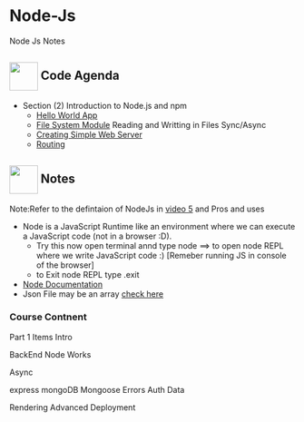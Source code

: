 # Node-Js
Node Js Notes



## <img align= center width=50px src="https://w7.pngwing.com/pngs/825/310/png-transparent-multicolored-streaming-template-computer-programming-web-development-computer-icons-source-code-computer-software-coding-text-computer-logo.png"> Code Agenda
- Section (2) Introduction to Node.js and npm
  - <a href="https://github.com/BasmaElhoseny01/Node-Js/blob/main/Section%202/0.Basics/index.js#L3">Hello World App</a>
  - <a href="https://github.com/BasmaElhoseny01/Node-Js/blob/7fc8d32baadb473ed42cee52a41c5c26cebb6f5d/Section%202/0.Basics/index.js#L7">File System Module</a> Reading and Writting in Files Sync/Async
  - <a href="https://github.com/BasmaElhoseny01/Node-Js/blob/main/Section%202/1.SimpleWebServer/index.js">Creating Simple Web Server</a>
  - <a href="https://github.com/BasmaElhoseny01/Node-Js/blob/main/Section%202/2.Routing/index.js">Routing</a>


## <img align= center width=50px src="https://cdn-icons-png.flaticon.com/512/1043/1043717.png"> Notes
Note:Refer to the defintaion of NodeJs in <a href="https://www.udemy.com/course/nodejs-express-mongodb-bootcamp/learn/lecture/15080910#overview">video 5</a> and Pros and uses 
- Node is a JavaScript Runtime like an environment where we can execute a JavaScript code (not in a browser :D).
    - Try this now open terminal annd type node ==> to open node REPL where we write JavaScript code :) [Remeber running JS in console of the browser]
    - to Exit node REPL type .exit
- <a href="https://nodejs.org/dist/latest-v18.x/docs/api/">Node Documentation</a>
- Json File may be an array <a href="">check here</a>

### Course Contnent
Part 1 Items
Intro

BackEnd
Node Works

Async

express
mongoDB
Mongoose
Errors
Auth
Data

Rendering
Advanced
Deployment
